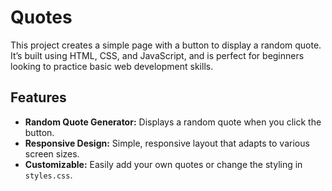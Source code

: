 # Quotes
This project creates a simple page with a button to display a random quote. It’s built using HTML, CSS, and JavaScript, and is perfect for beginners looking to practice basic web development skills.

## Features

- **Random Quote Generator:** Displays a random quote when you click the button.
- **Responsive Design:** Simple, responsive layout that adapts to various screen sizes.
- **Customizable:** Easily add your own quotes or change the styling in `styles.css`.
